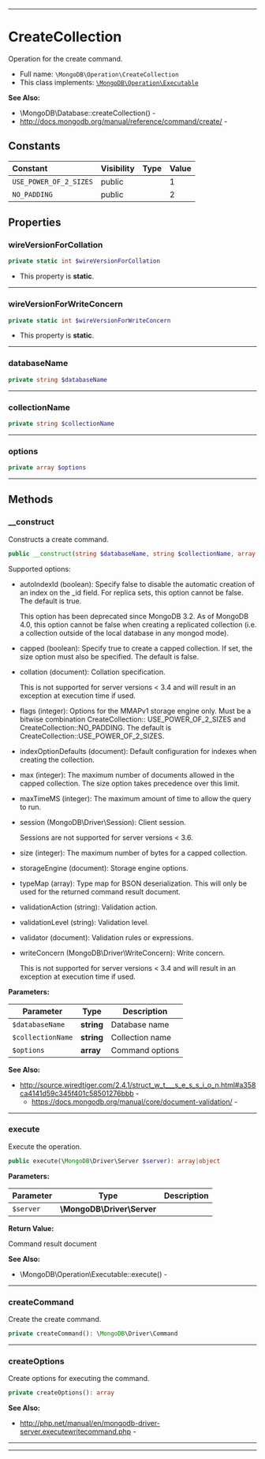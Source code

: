 ***

# CreateCollection

Operation for the create command.

* Full name: `\MongoDB\Operation\CreateCollection`
* This class implements:
  [`\MongoDB\Operation\Executable`](./Executable.md)

**See Also:**

* \MongoDB\Database::createCollection() -
* http://docs.mongodb.org/manual/reference/command/create/ -

## Constants

| Constant | Visibility | Type | Value |
|:---------|:-----------|:-----|:------|
|`USE_POWER_OF_2_SIZES`|public| |1|
|`NO_PADDING`|public| |2|

## Properties

### wireVersionForCollation

```php
private static int $wireVersionForCollation
```

* This property is **static**.

***

### wireVersionForWriteConcern

```php
private static int $wireVersionForWriteConcern
```

* This property is **static**.

***

### databaseName

```php
private string $databaseName
```

***

### collectionName

```php
private string $collectionName
```

***

### options

```php
private array $options
```

***

## Methods

### __construct

Constructs a create command.

```php
public __construct(string $databaseName, string $collectionName, array $options = []): mixed
```

Supported options:

* autoIndexId (boolean): Specify false to disable the automatic creation of an index on the _id field. For replica sets,
  this option cannot be false. The default is true.

  This option has been deprecated since MongoDB 3.2. As of MongoDB 4.0, this option cannot be false when creating a
  replicated collection
  (i.e. a collection outside of the local database in any mongod mode).

* capped (boolean): Specify true to create a capped collection. If set, the size option must also be specified. The
  default is false.

* collation (document): Collation specification.

  This is not supported for server versions < 3.4 and will result in an exception at execution time if used.

* flags (integer): Options for the MMAPv1 storage engine only. Must be a bitwise combination CreateCollection::
  USE_POWER_OF_2_SIZES and CreateCollection::NO_PADDING. The default is CreateCollection::USE_POWER_OF_2_SIZES.

* indexOptionDefaults (document): Default configuration for indexes when creating the collection.

* max (integer): The maximum number of documents allowed in the capped collection. The size option takes precedence over
  this limit.

* maxTimeMS (integer): The maximum amount of time to allow the query to run.

* session (MongoDB\Driver\Session): Client session.

  Sessions are not supported for server versions < 3.6.

* size (integer): The maximum number of bytes for a capped collection.

* storageEngine (document): Storage engine options.

* typeMap (array): Type map for BSON deserialization. This will only be used for the returned command result document.

* validationAction (string): Validation action.

* validationLevel (string): Validation level.

* validator (document): Validation rules or expressions.

* writeConcern (MongoDB\Driver\WriteConcern): Write concern.

  This is not supported for server versions < 3.4 and will result in an exception at execution time if used.

**Parameters:**

| Parameter | Type | Description |
|-----------|------|-------------|
| `$databaseName` | **string** | Database name |
| `$collectionName` | **string** | Collection name |
| `$options` | **array** | Command options |

**See Also:**

* http://source.wiredtiger.com/2.4.1/struct_w_t___s_e_s_s_i_o_n.html#a358ca4141d59c345f401c58501276bbb -
  * https://docs.mongodb.org/manual/core/document-validation/ -

***

### execute

Execute the operation.

```php
public execute(\MongoDB\Driver\Server $server): array|object
```

**Parameters:**

| Parameter | Type | Description |
|-----------|------|-------------|
| `$server` | **\MongoDB\Driver\Server** |  |

**Return Value:**

Command result document

**See Also:**

* \MongoDB\Operation\Executable::execute() -

***

### createCommand

Create the create command.

```php
private createCommand(): \MongoDB\Driver\Command
```

***

### createOptions

Create options for executing the command.

```php
private createOptions(): array
```

**See Also:**

* http://php.net/manual/en/mongodb-driver-server.executewritecommand.php -

***


***

